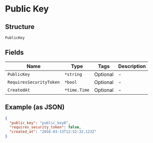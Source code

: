
# Public Key

## Structure

`PublicKey`

## Fields

| Name | Type | Tags | Description |
|  --- | --- | --- | --- |
| `PublicKey` | `*string` | Optional | - |
| `RequiresSecurityToken` | `*bool` | Optional | - |
| `CreatedAt` | `*time.Time` | Optional | - |

## Example (as JSON)

```json
{
  "public_key": "public_key8",
  "requires_security_token": false,
  "created_at": "2016-03-13T12:52:32.123Z"
}
```

